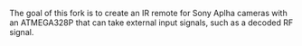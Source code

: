 The goal of this fork is to create an IR remote for Sony Aplha cameras with an ATMEGA328P that can take external input signals, such as a decoded RF signal.
